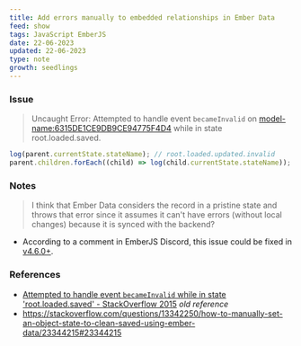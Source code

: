 ```yaml
---
title: Add errors manually to embedded relationships in Ember Data
feed: show
tags: JavaScript EmberJS
date: 22-06-2023
updated: 22-06-2023
type: note
growth: seedlings
---
```


### Issue

> Uncaught Error: Attempted to handle event `becameInvalid` on <model-name:6315DE1CE9DB9CE94775F4D4> while in state root.loaded.saved.

```javascript
log(parent.currentState.stateName); // root.loaded.updated.invalid
parent.children.forEach((child) => log(child.currentState.stateName)); // root.loaded.saved
```

### Notes

> I think that Ember Data considers the record in a pristine state and throws that error since it assumes it can't have errors (without local changes) because it is synced with the backend?

- According to a comment in EmberJS Discord, this issue could be fixed in [v4.6.0+](https://blog.emberjs.com/ember-4-6-released).

### References

- [Attempted to handle event `becameInvalid` while in state 'root.loaded.saved' - StackOverflow 2015](https://stackoverflow.com/questions/27698496/attempted-to-handle-event-becameinvalid-while-in-state-root-loaded-saved) *old reference*
- https://stackoverflow.com/questions/13342250/how-to-manually-set-an-object-state-to-clean-saved-using-ember-data/23344215#23344215

